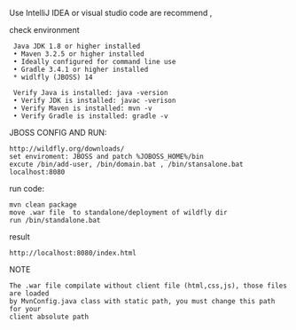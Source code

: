 Use IntelliJ IDEA or visual studio code are recommend ,

check environment
        
     Java JDK 1.8 or higher installed
     • Maven 3.2.5 or higher installed
     • Ideally configured for command line use
     • Gradle 3.4.1 or higher installed
     * widlfly (JBOSS) 14
     
     Verify Java is installed: java -version
     • Verify JDK is installed: javac -verison
     • Verify Maven is installed: mvn -v
     • Verify Gradle is installed: gradle -v
    
JBOSS CONFIG AND RUN:

    http://wildfly.org/downloads/ 
    set enviroment: JBOSS and patch %JOBOSS_HOME%/bin
    excute /bin/add-user, /bin/domain.bat , /bin/stansalone.bat
    localhost:8080    
    
    
run code: 
    
    mvn clean package
    move .war file  to standalone/deployment of wildfly dir
    run /bin/standalone.bat

result 
   
    http://localhost:8080/index.html
    
  
NOTE
    
    The .war file compilate without client file (html,css,js), those files are loaded 
    by MvnConfig.java class with static path, you must change this path for your 
    client absolute path